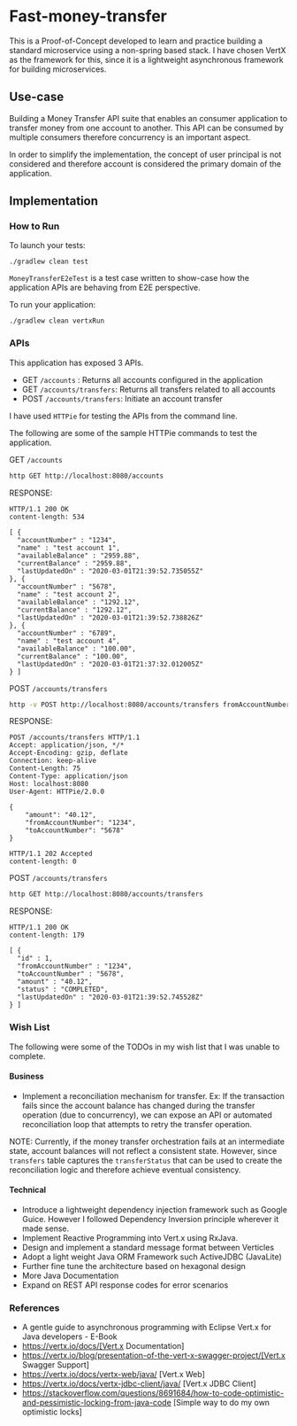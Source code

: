 # Fast-money-transfer

This is a Proof-of-Concept developed to learn and practice building a standard microservice using a
non-spring based stack. I have chosen VertX as the framework for this, since it is a lightweight asynchronous
framework for building microservices.

## Use-case

Building a Money Transfer API suite that enables an consumer application to transfer money from one account to another.
This API can be consumed by multiple consumers therefore concurrency is an important aspect.

In order to simplify the implementation, the concept of user principal is not considered and therefore account is considered
the primary domain of the application.

## Implementation

### How to Run

To launch your tests:
```
./gradlew clean test
```

`MoneyTransferE2eTest` is a test case written to show-case how the application APIs are behaving from E2E perspective.

To run your application:
```
./gradlew clean vertxRun
```

### APIs

This application has exposed 3 APIs.

- GET `/accounts` : Returns all accounts configured in the application
- GET `/accounts/transfers`: Returns all transfers related to all accounts
- POST `/accounts/transfers`: Initiate an account transfer

I have used `HTTPie` for testing the APIs from the command line.

The following are some of the sample HTTPie commands to test the application.

GET `/accounts`

```sh
http GET http://localhost:8080/accounts
```

RESPONSE:

```
HTTP/1.1 200 OK
content-length: 534

[ {
  "accountNumber" : "1234",
  "name" : "test account 1",
  "availableBalance" : "2959.88",
  "currentBalance" : "2959.88",
  "lastUpdatedOn" : "2020-03-01T21:39:52.735055Z"
}, {
  "accountNumber" : "5678",
  "name" : "test account 2",
  "availableBalance" : "1292.12",
  "currentBalance" : "1292.12",
  "lastUpdatedOn" : "2020-03-01T21:39:52.738826Z"
}, {
  "accountNumber" : "6789",
  "name" : "test account 4",
  "availableBalance" : "100.00",
  "currentBalance" : "100.00",
  "lastUpdatedOn" : "2020-03-01T21:37:32.012005Z"
} ]
```

POST `/accounts/transfers`

```sh
http -v POST http://localhost:8080/accounts/transfers fromAccountNumber=1234 toAccountNumber=5678 amount=40.12
```

RESPONSE:
```
POST /accounts/transfers HTTP/1.1
Accept: application/json, */*
Accept-Encoding: gzip, deflate
Connection: keep-alive
Content-Length: 75
Content-Type: application/json
Host: localhost:8080
User-Agent: HTTPie/2.0.0

{
    "amount": "40.12",
    "fromAccountNumber": "1234",
    "toAccountNumber": "5678"
}

HTTP/1.1 202 Accepted
content-length: 0
```

POST `/accounts/transfers`

```sh
http GET http://localhost:8080/accounts/transfers
```

RESPONSE:

```
HTTP/1.1 200 OK
content-length: 179

[ {
  "id" : 1,
  "fromAccountNumber" : "1234",
  "toAccountNumber" : "5678",
  "amount" : "40.12",
  "status" : "COMPLETED",
  "lastUpdatedOn" : "2020-03-01T21:39:52.745528Z"
} ]

```

### Wish List

The following were some of the TODOs in my wish list that I was unable to complete.

#### Business

- Implement a reconciliation mechanism for transfer. Ex: If the transaction fails since the account balance has changed
during the transfer operation (due to concurrency), we can expose an API or automated reconciliation loop that
attempts to retry the transfer operation.

NOTE: Currently, if the money transfer orchestration fails at an intermediate state, account balances will not
reflect a consistent state. However, since `transfers` table captures the `transferStatus` that can be used
to create the reconciliation logic and therefore achieve eventual consistency.

#### Technical

- Introduce a lightweight dependency injection framework such as Google Guice. However I followed Dependency Inversion principle wherever it made sense.
- Implement Reactive Programming into Vert.x using RxJava.
- Design and implement a standard message format between Verticles
- Adopt a light weight Java ORM Framework such ActiveJDBC (JavaLite)
- Further fine tune the architecture based on hexagonal design
- More Java Documentation
- Expand on REST API response codes for error scenarios

### References

* A gentle guide to asynchronous programming with Eclipse Vert.x for Java developers - E-Book
* https://vertx.io/docs/[Vert.x Documentation]
* https://vertx.io/blog/presentation-of-the-vert-x-swagger-project/[Vert.x Swagger Support]
* https://vertx.io/docs/vertx-web/java/ [Vert.x Web]
* https://vertx.io/docs/vertx-jdbc-client/java/ [Vert.x JDBC Client]
* https://stackoverflow.com/questions/8691684/how-to-code-optimistic-and-pessimistic-locking-from-java-code [Simple way to do my own optimistic locks]



